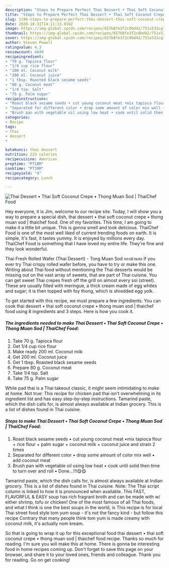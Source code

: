 ```yaml
---
description: "Steps to Prepare Perfect Thai Dessert • Thai Soft Coconut Crepe • Thong Muan Sod | ThaiChef Food"
title: "Steps to Prepare Perfect Thai Dessert • Thai Soft Coconut Crepe • Thong Muan Sod | ThaiChef Food"
slug: 1196-steps-to-prepare-perfect-thai-dessert-thai-soft-coconut-crepe-thong-muan-sod-thaichef-food
date: 2020-10-31T14:11:13.016Z
image: https://img-global.cpcdn.com/recipes/657b8fe3f2c0bd42/751x532cq70/thai-dessert-•-thai-soft-coconut-crepe-•-thong-muan-sod-thaichef-food-recipe-main-photo.jpg
thumbnail: https://img-global.cpcdn.com/recipes/657b8fe3f2c0bd42/751x532cq70/thai-dessert-•-thai-soft-coconut-crepe-•-thong-muan-sod-thaichef-food-recipe-main-photo.jpg
cover: https://img-global.cpcdn.com/recipes/657b8fe3f2c0bd42/751x532cq70/thai-dessert-•-thai-soft-coconut-crepe-•-thong-muan-sod-thaichef-food-recipe-main-photo.jpg
author: Steven Powell
ratingvalue: 4.3
reviewcount: 4849
recipeingredient:
- "70 g. Tapioca flour"
- "1/4 cup rice flour"
- "200 ml. Coconut milk"
- "200 ml. Coconut juice"
- "1 tbsp. Roasted black sesame seeds"
- "80 g. Coconut meat"
- "1/4 tsp. Salt"
- "75 g. Palm sugar"
recipeinstructions:
- "Roast black sesame seeds • cut young coconut meat •mix tapioca flour + rice flour + palm sugar + coconut milk + coconut juice and strain 2 times"
- "Separated for different color • drop some amount of color mix well • add coconut meat"
- "Brush pan with vegetable oil using low heat • cook until solid then time to turn over and roll • Done...!!!😋😋"
categories:
- Recipe
tags:
- thai
- dessert
- 

katakunci: thai dessert  
nutrition: 223 calories
recipecuisine: American
preptime: "PT18M"
cooktime: "PT39M"
recipeyield: "4"
recipecategory: Lunch

---
```



![Thai Dessert • Thai Soft Coconut Crepe • Thong Muan Sod | ThaiChef Food](https://img-global.cpcdn.com/recipes/657b8fe3f2c0bd42/751x532cq70/thai-dessert-•-thai-soft-coconut-crepe-•-thong-muan-sod-thaichef-food-recipe-main-photo.jpg)

Hey everyone, it is Jim, welcome to our recipe site. Today, I will show you a way to prepare a special dish, thai dessert • thai soft coconut crepe • thong muan sod | thaichef food. One of my favorites. This time, I am going to make it a little bit unique. This is gonna smell and look delicious.
 ThaiChef Food is one of the most well liked of current trending foods on earth. It is simple, it's fast, it tastes yummy. It is enjoyed by millions every day.  ThaiChef Food is something that I have loved my entire life. They're fine and they look wonderful.

Thai Fresh Rolled Wafer (Thai Dessert) - Tong Muan Sod ทองม้วนสด If you ever try Thai crispy rolled wafer before, you have to try or make this one. Writing about Thai food without mentioning the Thai desserts would be missing out on the vast array of sweets, that are part of Thai cuisine. You can get sweet Thai crepes fresh off the grill on almost every soi (street). These are usually filled with meringue, a thick cream made of egg whites and sugar; it is then topped with foy thong, which is shredded egg yolk.


To get started with this recipe, we must prepare a few ingredients. You can cook thai dessert • thai soft coconut crepe • thong muan sod | thaichef food using 8 ingredients and 3 steps. Here is how you cook it.

<!--inarticleads1-->

##### The ingredients needed to make Thai Dessert • Thai Soft Coconut Crepe • Thong Muan Sod | ThaiChef Food:

1. Take 70 g. Tapioca flour
1. Get 1/4 cup rice flour
1. Make ready 200 ml. Coconut milk
1. Get 200 ml. Coconut juice
1. Get 1 tbsp. Roasted black sesame seeds
1. Prepare 80 g. Coconut meat
1. Take 1/4 tsp. Salt
1. Take 75 g. Palm sugar


While pad thai is a Thai takeout classic, it might seem intimidating to make at home. Not true: This recipe for chicken pad thai isn&#39;t overwhelming in its ingredient list and has easy step-by-step instructions. Tamarind paste, which the dish calls for, is almost always available at Indian grocery. This is a list of dishes found in Thai cuisine. 

<!--inarticleads2-->

##### Steps to make Thai Dessert • Thai Soft Coconut Crepe • Thong Muan Sod | ThaiChef Food:

1. Roast black sesame seeds • cut young coconut meat •mix tapioca flour + rice flour + palm sugar + coconut milk + coconut juice and strain 2 times
1. Separated for different color • drop some amount of color mix well • add coconut meat
1. Brush pan with vegetable oil using low heat • cook until solid then time to turn over and roll • Done...!!!😋😋


Tamarind paste, which the dish calls for, is almost always available at Indian grocery. This is a list of dishes found in Thai cuisine. Note: The Thai script column is linked to how it is pronounced when available. This FAST, FLAVORFUL &amp; EASY soup has rich fragrant broth and can be made with w/ either shrimp, tofu or chicken! One of the most famous of all Thai foods, and what I think is one the best soups in the world, is This recipe is for local Thai street food style tom yum soup - it&#39;s not the fancy kind - but follow this recipe Contrary that many people think tom yum is made creamy with coconut milk, it&#39;s actually nom kream. 

So that is going to wrap it up for this exceptional food thai dessert • thai soft coconut crepe • thong muan sod | thaichef food recipe. Thanks so much for reading. I'm sure you will make this at home. There is gonna be interesting food in home recipes coming up. Don't forget to save this page on your browser, and share it to your loved ones, friends and colleague. Thank you for reading. Go on get cooking!
